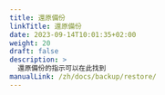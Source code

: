 ```yaml
---
title: 還原備份
linkTitle: 還原備份
date: 2023-09-14T10:01:35+02:00
weight: 20
draft: false
description: >
  還原備份的指示可以在此找到
manualLink: /zh/docs/backup/restore/
---
```

<script>
  window.location.href = "/zh/docs/backup/restore/";
</script>
